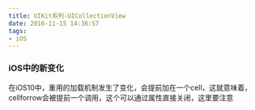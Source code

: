 ```yaml
---
title: UIKit系列-UICollectionView
date: 2016-11-15 14:36:57
tags:
- iOS
---
```


### iOS中的新变化
在iOS10中，重用的加载机制发生了变化，会提前加在一个cell，这就意味着，cellforrow会被提前一个调用，这个可以通过属性直接关闭，这里要注意
